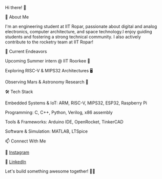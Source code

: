 Hi there! 👋

🚀 About Me

I'm an engineering student at IIT Ropar, passionate about digital and analog electronics, computer architecture, and space technology.I enjoy guiding students and fostering a strong technical community. I also actively contribute to the rocketry team at IIT Ropar!

🔭 Current Endeavors

Upcoming Summer intern @ IIT Roorkee 🏫

Exploring RISC-V & MIPS32 Architectures 🖥️

Observing Mars & Astronomy Research 🔭

🛠️ Tech Stack

Embedded Systems & IoT: ARM, RISC-V, MIPS32, ESP32, Raspberry Pi

Programming: C, C++, Python, Verilog, x86 assembly 

Tools & Frameworks: Arduino IDE, OpenRocket, TinkerCAD

Software & Simulation: MATLAB, LTSpice

📫 Connect With Me

📌 [Instagram](https://www.instagram.com/rahulshrmaxx/)

📌 [LinkedIn](https://www.linkedin.com/in/rahul-sharma-7b38832b0/)

Let's build something awesome together! 🚀✨



<!---
Rahulsharma14916/Rahulsharma14916 is a ✨ special ✨ repository because its `README.md` (this file) appears on your GitHub profile.
You can click the Preview link to take a look at your changes.
--->
